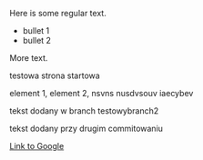 Here is some regular text.

* bullet 1
* bullet 2

More text.

testowa strona startowa

element 1,
element 2,
nsvns
nusdvsouv
iaecybev

tekst dodany w branch testowybranch2

tekst dodany przy drugim commitowaniu

[Link to Google](http://www.google.com)